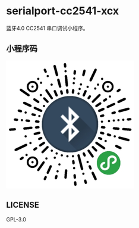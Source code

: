 # serialport-cc2541-xcx
蓝牙4.0 CC2541 串口调试小程序。

## 小程序码
![](gh_cccbf4594388_344.jpg)


## LICENSE
GPL-3.0